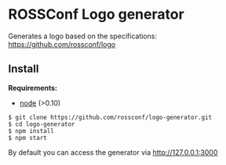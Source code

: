 # ROSSConf Logo generator

Generates a logo based on the specifications: https://github.com/rossconf/logo

## Install

**Requirements:**
  - [node](https://github.com/joyent/node) (>0.10)

```
$ git clone https://github.com/rossconf/logo-generator.git
$ cd logo-generator
$ npm install
$ npm start
```

By default you can access the generator via http://127.0.0.1:3000

